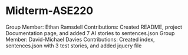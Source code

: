 # Midterm-ASE220
Group Member: Ethan Ramsdell
Contributions: Created README, project Documentation page, and added 7 AI stories to sentences.json
Group Member: David-Michael Davies
Contributions: Created index, sentences.json with 3 test stories, and added jquery file